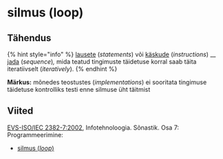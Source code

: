 # silmus (loop)

## Tähendus

{% hint style="info" %}
[lausete](lause-statement.md) (_statements_) või [käskude](kaesk-instruction.md) (_instructions_) __ [jada](jada-sequence.md) (_sequence_)_,_ mida teatud tingimuste täidetuse korral saab täita  iteratiivselt (_iteratively_).
{% endhint %}

**Märkus:** mõnedes teostustes (_implementations_) ei sooritata tingimuse täidetuse kontrolliks testi enne silmuse üht täitmist

## Viited

[EVS-ISO/IEC 2382-7:2002](https://www.evs.ee/et/evs-iso-iec-2382-7-2002), Infotehnoloogia. Sõnastik. Osa 7: Programmeerimine:

* [silmus (_loop_)](http://www.eki.ee/dict/its/index.cgi?Q=D0BDBF44-6C03-1014-88DC-FC5F0DBED45A\&F=GUID\&C01=1\&C02=0\&C10=1)
